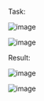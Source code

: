 Task:


![image](https://github.com/Zoro2210/programming/assets/139787644/99d1c3d7-4ea7-4ba4-bb4d-f316c45a6a10)



![image](https://github.com/Zoro2210/programming/assets/139787644/2f3be23d-e900-4d61-ac2c-9b3419c861ea)



Result:


![image](https://github.com/Zoro2210/programming/assets/139787644/88d6d31f-027d-4496-b776-3eba8a30b0bb)


![image](https://github.com/Zoro2210/programming/assets/139787644/1bdcf829-4f9e-4cd1-9b25-436abf8a02ab)

